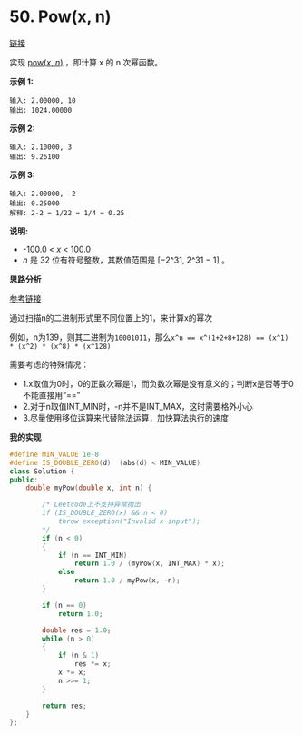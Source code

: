 # 50. Pow(x, n)

[链接](https://leetcode-cn.com/problems/powx-n/description/)

实现 [pow(*x*, *n*)](https://www.cplusplus.com/reference/valarray/pow/) ，即计算 x 的 n 次幂函数。

**示例 1:**

```
输入: 2.00000, 10
输出: 1024.00000
```

**示例 2:**

```
输入: 2.10000, 3
输出: 9.26100
```

**示例 3:**

```
输入: 2.00000, -2
输出: 0.25000
解释: 2-2 = 1/22 = 1/4 = 0.25
```

**说明:**

- -100.0 < *x* < 100.0
- *n* 是 32 位有符号整数，其数值范围是 [−2^31, 2^31 − 1] 。

**思路分析**

[参考链接](https://blog.csdn.net/fengbingyang/article/details/12236121)

通过扫描n的二进制形式里不同位置上的1，来计算x的幂次

例如，n为139，则其二进制为`10001011`，那么`x^n == x^(1+2+8+128) == (x^1) * (x^2) * (x^8) * (x^128)`

需要考虑的特殊情况：

- 1.x取值为0时，0的正数次幂是1，而负数次幂是没有意义的；判断x是否等于0不能直接用“==” 
- 2.对于n取值INT_MIN时，-n并不是INT_MAX，这时需要格外小心 
- 3.尽量使用移位运算来代替除法运算，加快算法执行的速度 

**我的实现**

```c++
#define MIN_VALUE 1e-8
#define IS_DOUBLE_ZERO(d)  (abs(d) < MIN_VALUE)
class Solution {
public:
	double myPow(double x, int n) {

        /* Leetcode上不支持异常抛出
		if (IS_DOUBLE_ZERO(x) && n < 0)
			throw exception("Invalid x input");
        */
		if (n < 0)
		{
			if (n == INT_MIN)
				return 1.0 / (myPow(x, INT_MAX) * x);
			else
				return 1.0 / myPow(x, -n);
		}

		if (n == 0)
			return 1.0;

		double res = 1.0;
		while (n > 0)
		{
			if (n & 1)
				res *= x;
			x *= x;
			n >>= 1;
		}

		return res;
	}
};
```


